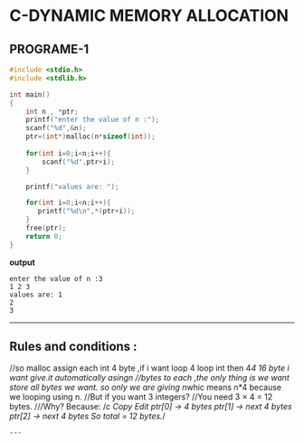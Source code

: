 # C-DYNAMIC MEMORY ALLOCATION
## PROGRAME-1

```c
#include <stdio.h>
#include <stdlib.h>

int main()
{
    int n , *ptr;
    printf("enter the value of n :");
    scanf("%d",&n);
    ptr=(int*)malloc(n*sizeof(int));
    
    for(int i=0;i<n;i++){
        scanf("%d",ptr+i);
    }

    printf("values are: ");

    for(int i=0;i<n;i++){
       printf("%d\n",*(ptr+i));
    }
    free(ptr);
    return 0;
}

 ```
 **output** 
 ```
 enter the value of n :3
1 2 3
values are: 1
2
3
```
---
## Rules and conditions :
 //so malloc assign each int 4 byte ,if i want loop 4 loop int then 4*4 16 byte i want give.it automatically asingn
    //bytes to each ,the only thing is we want store all bytes we want. so only we are giving n*whic means n*4 because we looping using n.
    //But if you want 3 integers?
    //You need 3 × 4 = 12 bytes.
    ///Why? Because:
    /*c
    Copy
    Edit
    ptr[0]  → 4 bytes
    ptr[1]  → next 4 bytes
    ptr[2]  → next 4 bytes
    So total = 12 bytes.*/
  ```
  ---
